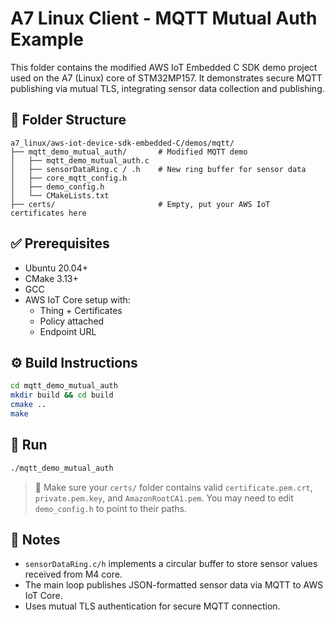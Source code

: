 # A7 Linux Client - MQTT Mutual Auth Example

This folder contains the modified AWS IoT Embedded C SDK demo project used on the A7 (Linux) core of STM32MP157. 
It demonstrates secure MQTT publishing via mutual TLS, integrating sensor data collection and publishing.

## 📁 Folder Structure

```
a7_linux/aws-iot-device-sdk-embedded-C/demos/mqtt/
├── mqtt_demo_mutual_auth/       # Modified MQTT demo
│   ├── mqtt_demo_mutual_auth.c
│   ├── sensorDataRing.c / .h    # New ring buffer for sensor data
│   ├── core_mqtt_config.h
│   ├── demo_config.h
│   └── CMakeLists.txt
├── certs/                       # Empty, put your AWS IoT certificates here
```

## ✅ Prerequisites

- Ubuntu 20.04+
- CMake 3.13+
- GCC
- AWS IoT Core setup with:
  - Thing + Certificates
  - Policy attached
  - Endpoint URL

## ⚙️ Build Instructions

```bash
cd mqtt_demo_mutual_auth
mkdir build && cd build
cmake ..
make
```

## 🚀 Run

```bash
./mqtt_demo_mutual_auth
```

> 🔐 Make sure your `certs/` folder contains valid `certificate.pem.crt`, `private.pem.key`, and `AmazonRootCA1.pem`.
 You may need to edit `demo_config.h` to point to their paths.

## 📝 Notes

- `sensorDataRing.c/h` implements a circular buffer to store sensor values received from M4 core.
- The main loop publishes JSON-formatted sensor data via MQTT to AWS IoT Core.
- Uses mutual TLS authentication for secure MQTT connection.
